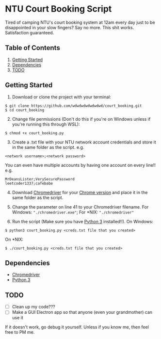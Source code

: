 # NTU Court Booking Script

Tired of camping NTU's court booking system at 12am every day just to be disappointed in your slow fingers? Say no more. This shit works. Satisfaction guaranteed.

## Table of Contents

1. [Getting Started](#getting-started)
2. [Dependencies](#dependencies)
3. [TODO](#todo)



## Getting Started

1. Download or clone the project with your terminal:
```
$ git clone https://github.com/wdwdwdwdwdwdwd/court_booking.git
$ cd court_booking
```
2. Change file permissions (Don't do this if you're on Windows unless if you're running this through WSL):
```
$ chmod +x court_booking.py
```

3. Create a .txt file with your NTU network account credentials and store it in the same folder as the script.
e.g.
```
<network username>;<network password>
```
You can even have multiple accounts by having one account on every line!!
e.g.
```
MrDeansLister;VerySecurePassword
leetcoder1337;cafebabe
```

4. Download [Chromedriver](https://chromedriver.chromium.org/downloads) for your [Chrome version](https://help.zenplanner.com/hc/en-us/articles/204253654-How-to-Find-Your-Internet-Browser-Version-Number-Google-Chrome) and place it in the same folder as the script.

5. Change the parameter on line 41 to your Chromedriver filename.
For Windows: `"./chromedriver.exe"`; For *NIX: `"./chromedriver"`

6. Run the script (Make sure you have [Python 3](https://www.python.org/downloads/) installed!!).
On Windows:
```
$ python3 court_booking.py <creds.txt file that you created>
```
On *NIX:
```
$ ./court_booking.py <creds.txt file that you created>
```

## Dependencies

- [Chromedriver](https://chromedriver.chromium.org/downloads)
- [Python 3](https://www.python.org/downloads/)

## TODO
- [ ] Clean up my code???
- [ ] Make a GUI Electron app so that anyone (even your grandmother) can use it

If it doesn't work, go debug it yourself. Unless if you know me, then feel free to PM me.
